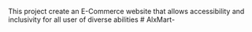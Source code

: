 This project create an E-Commerce website that allows accessibility and inclusivity for all user of diverse abilities # AlxMart-
